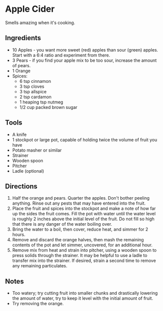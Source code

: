 # Apple Cider

Smells amazing when it's cooking.



## Ingredients

- 10 Apples - you want more sweet (red) apples than sour (green) apples. Start with a 6:4 ratio and experiment from there.
- 3 Pears - if you find your apple mix to be too sour, increase the amount of pears.
- 1 Orange
- Spices:
  - 6 tsp cinnamon
  - 3 tsp cloves
  - 3 tsp allspice
  - 2 tsp cardamon
  - 1 heaping tsp nutmeg
  - 1/2 cup packed brown sugar



## Tools

- A knife
- 1 stockpot or large pot, capable of holding twice the volume of fruit you have
- Potato masher or similar 
- Strainer
- Wooden spoon
- Pitcher
- Ladle (optional)



## Directions

1. Half the orange and pears. Quarter the apples. Don't bother peeling anything. Rinse out any pests that may have entered into the fruit.
1. Place the fruit and spices into the stockpot and make a note of how far up the sides the fruit comes. Fill the pot with water until the water level is roughly 2 inches above the initial level of the fruit. Do not fill so high that there is any danger of the water boiling over.
1. Bring the water to a boil, then cover, reduce heat, and simmer for 2 hours.
1. Remove and discard the orange halves, then mash the remaining contents of the pot and let simmer, uncovered, for an additional hour.
1. Remove mix from heat and strain into pitcher, using a wooden spoon to press solids through the strainer. It may be helpful to use a ladle to transfer mix into the strainer. If desired, strain a second time to remove any remaining particulates.



## Notes

- Too watery; try cutting fruit into smaller chunks and drastically lowering the amount of water, try to keep it level with the initial amount of fruit.
- Try removing the orange.

